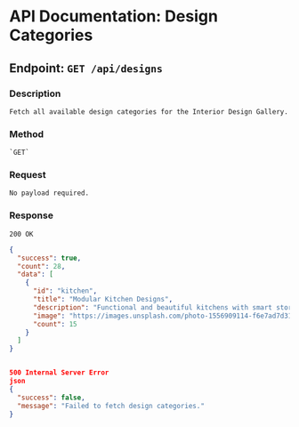#   API Documentation: Design Categories

##  Endpoint: `GET /api/designs`

### Description
    Fetch all available design categories for the Interior Design Gallery.

### Method
    `GET`

### Request
    No payload required.

### Response
    200 OK

```json
{
  "success": true,
  "count": 28,
  "data": [
    {
      "id": "kitchen",
      "title": "Modular Kitchen Designs",
      "description": "Functional and beautiful kitchens with smart storage solutions",
      "image": "https://images.unsplash.com/photo-1556909114-f6e7ad7d3136?w=500",
      "count": 15
    }
  ]
}


500 Internal Server Error
json
{
  "success": false,
  "message": "Failed to fetch design categories."
}